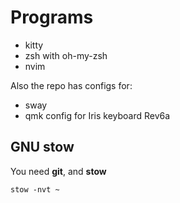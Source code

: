 # Programs

- kitty 
- zsh with oh-my-zsh
- nvim

Also the repo has configs for:

- sway
- qmk config for Iris keyboard Rev6a

## GNU stow

You need **git**, and **stow**

```
stow -nvt ~
```


